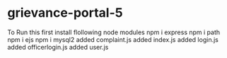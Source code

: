 # grievance-portal-5
To Run this first install flollowing node modules
npm i express
npm i path 
npm i ejs
npm i mysql2
added complaint.js
added index.js
added login.js
added officerlogin.js
added user.js